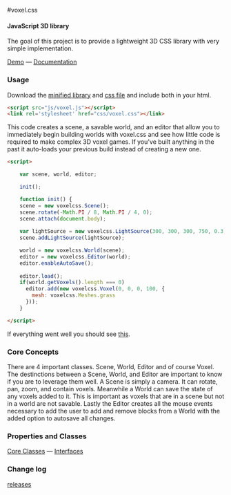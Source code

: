 #voxel.css

#### JavaScript 3D library ####

The goal of this project is to provide a lightweight 3D CSS library with very simple implementation.

[Demo](http://voxelcss.com/demo) — [Documentation](./docs)


### Usage ###

Download the [minified library](./dist/voxel.js) and [css file](./dist/voxel.css) and include both in your html.

```html
<script src="js/voxel.js"></script>
<link rel='stylesheet' href="css/voxel.css"></link>
```

This code creates a scene, a savable world, and an editor that allow you to immediately begin building worlds with voxel.css and see how little code is required to make complex 3D voxel games. If you've built anything in the past it auto-loads your previous build instead of creating a new one.

```html
<script>

	var scene, world, editor;

	init();

	function init() {
    scene = new voxelcss.Scene();
    scene.rotate(-Math.PI / 8, Math.PI / 4, 0);
    scene.attach(document.body);
    
    var lightSource = new voxelcss.LightSource(300, 300, 300, 750, 0.3, 1);
    scene.addLightSource(lightSource);

    world = new voxelcss.World(scene);
    editor = new voxelcss.Editor(world);
    editor.enableAutoSave();
    
    editor.load();
    if(world.getVoxels().length === 0)
      editor.add(new voxelcss.Voxel(0, 0, 0, 100, {
        mesh: voxelcss.Meshes.grass
      }));
	}

</script>
```
If everything went well you should see [this](http://jsfiddle.net/hjlarco/rrvsL9h6/).


### Core Concepts ###

There are 4 important classes. Scene, World, Editor and of course Voxel. The destinctions between a Scene, World, and Editor are important to know if you are to leverage them well. A Scene is simply a camera. It can rotate, pan, zoom, and contain voxels. Meanwhile a World can save the state of any voxels added to it. This is important as voxels that are in a scene but not in a world are not savable. Lastly the Editor creates all the mouse events necessary to add the user to add and remove blocks from a World with the added option to autosave all changes.


### Properties and Classes ###

[Core Classes](./docs/Core) — [Interfaces](./docs/Interfaces)


### Change log ###

[releases](https://github.com/HunterLarco/voxel.css/releases)

